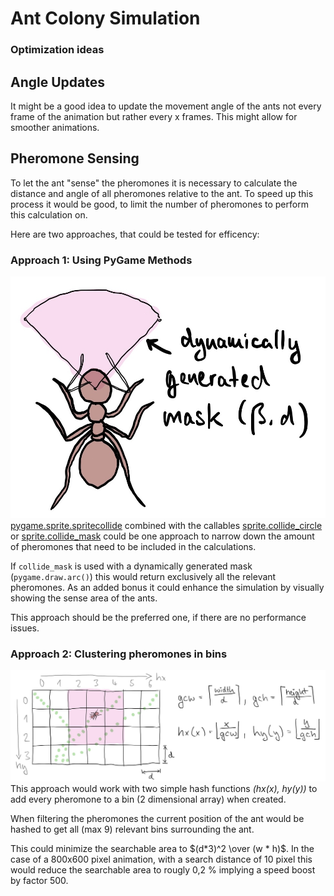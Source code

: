 # Ant Colony Simulation
### Optimization ideas

## Angle Updates
It might be a good idea to update the movement angle of the ants not every frame of the animation but rather every x frames. This might allow for smoother animations.

## Pheromone Sensing
To let the ant "sense" the pheromones it is necessary to calculate the distance and angle of all pheromones relative to the ant. To speed up this process it would be good, to limit the number of pheromones to perform this calculation on.

Here are two approaches, that could be tested for efficency:

### Approach 1: Using PyGame Methods
![masks](images/o1-mask.jpeg)
[pygame.sprite.spritecollide](https://www.pygame.org/docs/ref/sprite.html#pygame.sprite.spritecollide) combined with the callables [sprite.collide_circle](https://www.pygame.org/docs/ref/sprite.html#pygame.sprite.collide_circle) or [sprite.collide_mask](https://www.pygame.org/docs/ref/sprite.html#pygame.sprite.collide_mask) could be one approach to narrow down the amount of pheromones that need to be included in the calculations.

If `collide_mask` is used with a dynamically generated mask (`pygame.draw.arc()`) this would return exclusively all the relevant pheromones. As an added bonus it could enhance the simulation by visually showing the sense area of the ants.

This approach should be the preferred one, if there are no performance issues.

### Approach 2: Clustering pheromones in bins
![bins](images/o1-bins.jpeg)
This approach would work with two simple hash functions *(hx(x), hy(y))* to add every pheromone to a bin (2 dimensional array) when created.

When filtering the pheromones the current position of the ant would be hashed to get all (max 9) relevant bins surrounding the ant. 

This could minimize the searchable area to $(d*3)^2 \over (w * h)$. In the case of a 800x600 pixel animation, with a search distance of 10 pixel this would reduce the searchable area to rougly 0,2 % implying a speed boost by factor 500.